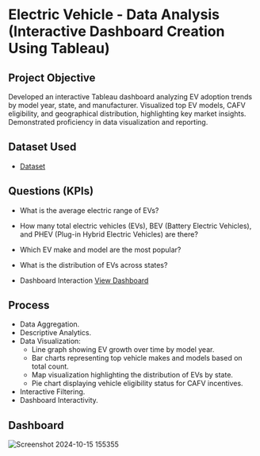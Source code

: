 # Electric Vehicle - Data Analysis (Interactive Dashboard Creation Using Tableau)
## Project Objective
Developed an interactive Tableau dashboard analyzing EV adoption trends by model year, state, and manufacturer. Visualized top EV models, CAFV eligibility, and geographical distribution, highlighting key market insights. Demonstrated proficiency in data visualization and reporting.

## Dataset Used
- <a href="https://github.com/Muhammad-Allaithi/Data-Analysis-Dashboard-Tableau/blob/main/ELECTRIC%20VEHICLE%20DATA%20ANALYSIS.twbx">Dataset</a>

## Questions (KPIs)
- What is the average electric range of EVs?
- How many total electric vehicles (EVs), BEV (Battery Electric Vehicles), and PHEV (Plug-in Hybrid Electric Vehicles) are there?
- Which EV make and model are the most popular?
- What is the distribution of EVs across states?

- Dashboard Interaction <a href="https://github.com/Muhammad-Allaithi/Data-Analysis-Dashboard-Tableau/blob/main/Screenshot%202024-10-15%20155355.png">View Dashboard</a>

## Process
- Data Aggregation.
- Descriptive Analytics.
- Data Visualization:
  * Line graph showing EV growth over time by model year.
  * Bar charts representing top vehicle makes and models based on total count.
  * Map visualization highlighting the distribution of EVs by state.
  * Pie chart displaying vehicle eligibility status for CAFV incentives.
- Interactive Filtering.
- Dashboard Interactivity.

## Dashboard

![Screenshot 2024-10-15 155355](https://github.com/user-attachments/assets/b827663b-1c57-408b-a2b9-9ead2cd11c56)


